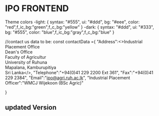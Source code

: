 # IPO FRONTEND

Theme colors
    -light:
        { syntax: "#555", ui: "#ddd", bg: "#eee", color: "red",f_ic_bg:"green",f_c_bg:"yellow" }
    -dark:
        { syntax: "#ddd", ui: "#333", bg: "#555", color: "blue",f_ic_bg:"gray",f_c_bg:"blue"  }


//contact us data to be:
const contactData ={
    "Address":<>Industrial Placement Office <br />Dean's Office <br />Faculty of Agricultur<br />University of Ruhuna <br />Mapalana, Kamburupitiya <br />Sri Lanka</>,
    "Telephone":"+94(0)41 229 2200 Ext 361",
    "Fax":"+94(0)41 229 2384",
    "Email":"ipo@agri.ruh.ac.lk",
    "Industrial Placement Officer":"WMCJ Wijekoon (BSc Agric)"
    
  }
  ## updated Version